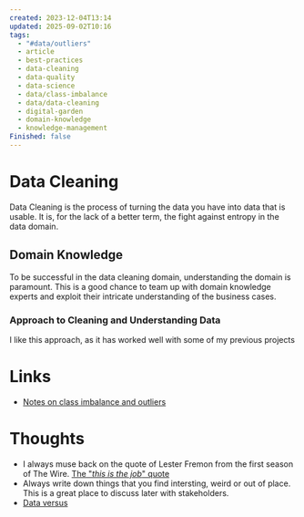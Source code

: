 ```yaml
---
created: 2023-12-04T13:14
updated: 2025-09-02T10:16
tags:
  - "#data/outliers"
  - article
  - best-practices
  - data-cleaning
  - data-quality
  - data-science
  - data/class-imbalance
  - data/data-cleaning
  - digital-garden
  - domain-knowledge
  - knowledge-management
Finished: false
---
```



# Data Cleaning

Data Cleaning is the process of turning the data you have into data that is usable. It is, for the lack of a better term, the fight against entropy in the data domain. 


## Domain Knowledge
To be successful in the data cleaning domain, understanding the domain is paramount. This is a good chance to team up with domain knowledge experts and exploit their intricate understanding of the business cases. 

### Approach to Cleaning and Understanding Data
I like this approach, as it has worked well with some of my previous projects

# Links
- [Notes on class imbalance and outliers](https://dcai.csail.mit.edu/2023/imbalance-outliers-shift/)

# Thoughts 
- I always muse back on the quote of Lester Fremon from the first season of The Wire. [The "*this is the job*" quote](https://www.youtube.com/watch?v=zH1xzI5ASys&ab_channel=MConflict)
- Always write down things that you find intersting, weird or out of place. This is a great place to discuss later with stakeholders. 
- [Data versus ](https://www.youtube.com/watch?v=Ub585Pn4yro&ab_channel=IsNotRocketScience)


